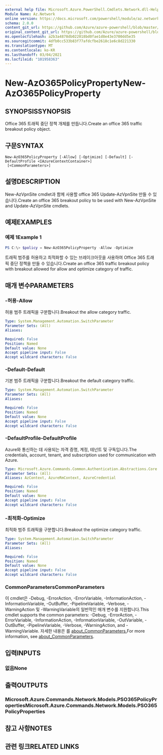 ```yaml
---
external help file: Microsoft.Azure.PowerShell.Cmdlets.Network.dll-Help.xml
Module Name: Az.Network
online version: https://docs.microsoft.com/powershell/module/az.network/new-azo365policyproperty
schema: 2.0.0
content_git_url: https://github.com/Azure/azure-powershell/blob/master/src/Network/Network/help/New-AzO365PolicyProperty.md
original_content_git_url: https://github.com/Azure/azure-powershell/blob/master/src/Network/Network/help/New-AzO365PolicyProperty.md
ms.openlocfilehash: a2b3a4878db022018bd0fae1d8e43e3700dd5e35
ms.sourcegitcommit: 4dfb0cc533b83f77afdcfbe2618c1e6c8d221330
ms.translationtype: MT
ms.contentlocale: ko-KR
ms.lasthandoff: 03/04/2021
ms.locfileid: "101958363"
---
```

# <span data-ttu-id="6b95a-101">New-AzO365PolicyProperty</span><span class="sxs-lookup"><span data-stu-id="6b95a-101">New-AzO365PolicyProperty</span></span>

## <span data-ttu-id="6b95a-102">SYNOPSIS</span><span class="sxs-lookup"><span data-stu-id="6b95a-102">SYNOPSIS</span></span>
<span data-ttu-id="6b95a-103">Office 365 트래픽 중단 정책 개체를 만듭니다.</span><span class="sxs-lookup"><span data-stu-id="6b95a-103">Create an office 365 traffic breakout policy object.</span></span>

## <span data-ttu-id="6b95a-104">구문</span><span class="sxs-lookup"><span data-stu-id="6b95a-104">SYNTAX</span></span>

```
New-AzO365PolicyProperty [-Allow] [-Optimize] [-Default] [-DefaultProfile <IAzureContextContainer>]
 [<CommonParameters>]
```

## <span data-ttu-id="6b95a-105">설명</span><span class="sxs-lookup"><span data-stu-id="6b95a-105">DESCRIPTION</span></span>
<span data-ttu-id="6b95a-106">New-AzVpnSite cmdlet과 함께 사용할 office 365 Update-AzVpnSite 만들 수 있습니다.</span><span class="sxs-lookup"><span data-stu-id="6b95a-106">Create an office 365 breakout policy to be used with New-AzVpnSite and Update-AzVpnSite cmdlets.</span></span>
## <span data-ttu-id="6b95a-107">예제</span><span class="sxs-lookup"><span data-stu-id="6b95a-107">EXAMPLES</span></span>

### <span data-ttu-id="6b95a-108">예제 1</span><span class="sxs-lookup"><span data-stu-id="6b95a-108">Example 1</span></span>
```powershell
PS C:\> $policy = New-AzO365PolicyProperty -Allow -Optimize
```

<span data-ttu-id="6b95a-109">트래픽 범주를 허용하고 최적화할 수 있는 브레이크아웃을 사용하여 Office 365 트래픽 중단 정책을 만들 수 있습니다.</span><span class="sxs-lookup"><span data-stu-id="6b95a-109">Create an office 365 traffic breakout policy with breakout allowed for allow and optimize category of traffic.</span></span>

## <span data-ttu-id="6b95a-110">매개 변수</span><span class="sxs-lookup"><span data-stu-id="6b95a-110">PARAMETERS</span></span>

### <span data-ttu-id="6b95a-111">-허용</span><span class="sxs-lookup"><span data-stu-id="6b95a-111">-Allow</span></span>
<span data-ttu-id="6b95a-112">허용 범주 트래픽을 구분합니다.</span><span class="sxs-lookup"><span data-stu-id="6b95a-112">Breakout the allow category traffic.</span></span>

```yaml
Type: System.Management.Automation.SwitchParameter
Parameter Sets: (All)
Aliases:

Required: False
Position: Named
Default value: None
Accept pipeline input: False
Accept wildcard characters: False
```

### <span data-ttu-id="6b95a-113">-Default</span><span class="sxs-lookup"><span data-stu-id="6b95a-113">-Default</span></span>
<span data-ttu-id="6b95a-114">기본 범주 트래픽을 구분합니다.</span><span class="sxs-lookup"><span data-stu-id="6b95a-114">Breakout the default category traffic.</span></span>

```yaml
Type: System.Management.Automation.SwitchParameter
Parameter Sets: (All)
Aliases:

Required: False
Position: Named
Default value: None
Accept pipeline input: False
Accept wildcard characters: False
```

### <span data-ttu-id="6b95a-115">-DefaultProfile</span><span class="sxs-lookup"><span data-stu-id="6b95a-115">-DefaultProfile</span></span>
<span data-ttu-id="6b95a-116">Azure와 통신하는 데 사용되는 자격 증명, 계정, 테넌트 및 구독입니다.</span><span class="sxs-lookup"><span data-stu-id="6b95a-116">The credentials, account, tenant, and subscription used for communication with Azure.</span></span>

```yaml
Type: Microsoft.Azure.Commands.Common.Authentication.Abstractions.Core.IAzureContextContainer
Parameter Sets: (All)
Aliases: AzContext, AzureRmContext, AzureCredential

Required: False
Position: Named
Default value: None
Accept pipeline input: False
Accept wildcard characters: False
```

### <span data-ttu-id="6b95a-117">-최적화</span><span class="sxs-lookup"><span data-stu-id="6b95a-117">-Optimize</span></span>
<span data-ttu-id="6b95a-118">최적화 범주 트래픽을 구분합니다.</span><span class="sxs-lookup"><span data-stu-id="6b95a-118">Breakout the optimize category traffic.</span></span>

```yaml
Type: System.Management.Automation.SwitchParameter
Parameter Sets: (All)
Aliases:

Required: False
Position: Named
Default value: None
Accept pipeline input: False
Accept wildcard characters: False
```

### <span data-ttu-id="6b95a-119">CommonParameters</span><span class="sxs-lookup"><span data-stu-id="6b95a-119">CommonParameters</span></span>
<span data-ttu-id="6b95a-120">이 cmdlet은 -Debug, -ErrorAction, -ErrorVariable, -InformationAction, -InformationVariable, -OutBuffer, -PipelineVariable, -Verbose, -WarningAction 및 -WarningVariable의 일반적인 매개 변수를 지원합니다.</span><span class="sxs-lookup"><span data-stu-id="6b95a-120">This cmdlet supports the common parameters: -Debug, -ErrorAction, -ErrorVariable, -InformationAction, -InformationVariable, -OutVariable, -OutBuffer, -PipelineVariable, -Verbose, -WarningAction, and -WarningVariable.</span></span> <span data-ttu-id="6b95a-121">자세한 내용은 를 [about_CommonParameters.](http://go.microsoft.com/fwlink/?LinkID=113216)</span><span class="sxs-lookup"><span data-stu-id="6b95a-121">For more information, see [about_CommonParameters](http://go.microsoft.com/fwlink/?LinkID=113216).</span></span>

## <span data-ttu-id="6b95a-122">입력</span><span class="sxs-lookup"><span data-stu-id="6b95a-122">INPUTS</span></span>

### <span data-ttu-id="6b95a-123">없음</span><span class="sxs-lookup"><span data-stu-id="6b95a-123">None</span></span>

## <span data-ttu-id="6b95a-124">출력</span><span class="sxs-lookup"><span data-stu-id="6b95a-124">OUTPUTS</span></span>

### <span data-ttu-id="6b95a-125">Microsoft.Azure.Commands.Network.Models.PSO365PolicyProperties</span><span class="sxs-lookup"><span data-stu-id="6b95a-125">Microsoft.Azure.Commands.Network.Models.PSO365PolicyProperties</span></span>

## <span data-ttu-id="6b95a-126">참고 사항</span><span class="sxs-lookup"><span data-stu-id="6b95a-126">NOTES</span></span>

## <span data-ttu-id="6b95a-127">관련 링크</span><span class="sxs-lookup"><span data-stu-id="6b95a-127">RELATED LINKS</span></span>
